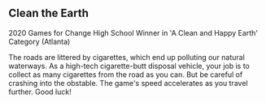 ## Clean the Earth
2020 Games for Change High School Winner in 'A Clean and Happy Earth' Category (Atlanta)

The roads are littered by cigarettes, which end up polluting our natural waterways. As a high-tech cigarette-butt disposal vehicle, your job is to collect as many cigarettes from the road as you can. But be careful of crashing into the obstable. The game's speed accelerates as you travel further. Good luck!
